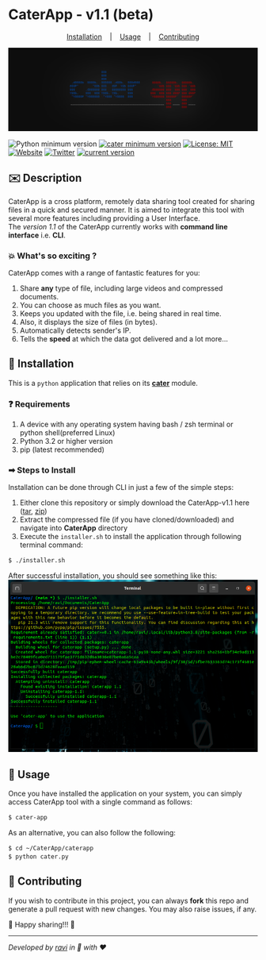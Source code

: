 # **CaterApp - v1.1** (beta)   

<p align="center">
  <a href="#-installation">Installation</a>
  &nbsp;&nbsp;&nbsp;|&nbsp;&nbsp;&nbsp;
  <a href="#-usage">Usage</a>
  &nbsp;&nbsp;&nbsp;|&nbsp;&nbsp;&nbsp;
  <a href="#-contributing">Contributing</a>
</p>  

![icon banner](./assets/logo.jpg)

<!-- _A Quick & Secured Data Sharing Application!_ --> 

![Python minimum version](https://img.shields.io/badge/Python-3.2%2B-brightgreen)
[![cater minimum version](https://img.shields.io/badge/cater-0.1-blue)](https://github.com/ravi-prakash1907/cater)
[![License: MIT](https://img.shields.io/badge/License-MIT-yellow.svg)](./LICENSE)
[![Website](https://img.shields.io/badge/website-up-lightgreen)](https://ravi-prakash1907.github.io/CaterApp)
[![Twitter](https://img.shields.io/twitter/url/http/shields.io.svg?style=social)](https://twitter.com/73MP0R4L)
[![current version](https://img.shields.io/badge/version-v1.1%20beta-blue)](https://github.com/ravi-prakash1907/CaterApp/releases)

## ✉️ Description
CaterApp is a cross platform, remotely data sharing tool created for sharing files in a quick and secured manner. It is aimed to integrate this tool with several more features including providing a User Interface.\
The _version 1.1_ of the CaterApp currently works with **command line interface** i.e. **CLI**.

### 💥 What's so exciting ?  
CaterApp comes with a range of fantastic features for you:  
1. Share **any** type of file, including large videos and compressed documents.  
2. You can choose as much files as you want.  
3. Keeps you updated with the file, i.e. being shared in real time.  
4. Also, it displays the size of files (in bytes).  
5. Automatically detects sender's IP.  
6. Tells the **speed** at which the data got delivered and a lot more...

## 📌 Installation  
This is a `python` application that relies on its [**cater**](https://github.com/ravi-prakash1907/cater) module.  

### ❓ Requirements  
1. A device with any operating system having bash / zsh terminal or python shell(preferred Linux)  
2. Python 3.2 or higher version  
3. pip (latest recommended)  

### ➡ Steps to Install
Installation can be done through CLI in just a few of the simple steps:  

1. Either clone this repository or simply download the CaterApp-v1.1 here \([tar](https://github.com/ravi-prakash1907/CaterApp/archive/refs/tags/v1.1.tar.gz), [zip](https://github.com/ravi-prakash1907/CaterApp/archive/refs/tags/v1.1.zip)\)  
2. Extract the compressed file (if you have cloned/downloaded) and navigate into **CaterApp** directory  
3. Execute the `installer.sh` to install the application through following terminal command:  
```sh
$ ./installer.sh
```
After successful installation, you should see something like this:  
![installing screenshot](./assets/installation.png)  

## 🤔 Usage  
Once you have installed the application on your system, you can simply access CaterApp tool with a single command as follows: 
```sh
$ cater-app
```
As an alternative, you can also follow the following:  
```sh
$ cd ~/CaterApp/caterapp
$ python cater.py
```

## 🤝 Contributing  
If you wish to contribute in this project, you can always **fork** this repo and generate a pull request with new changes. You may also raise issues, if any.  

🌟 Happy sharing!!! 🌟

---  
_Developed by [ravi](http://ravi-prakash1907.gitlab.io/) in 🐍 with ❤️_
